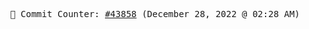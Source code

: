 <p align="center">
    <samp>
        📮 Commit Counter: <a href="https://github.com/Javascript-void0/Javascript-void0/commits/main">#43858</a> (December 28, 2022 @ 02:28 AM)
    </samp>
</p>